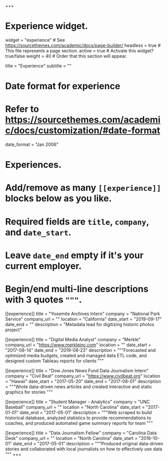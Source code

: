 +++
# Experience widget.
widget = "experience"  # See https://sourcethemes.com/academic/docs/page-builder/
headless = true  # This file represents a page section.
active = true  # Activate this widget? true/false
weight = 40  # Order that this section will appear.

title = "Experience"
subtitle = ""

# Date format for experience
#   Refer to https://sourcethemes.com/academic/docs/customization/#date-format
date_format = "Jan 2006"

# Experiences.
#   Add/remove as many `[[experience]]` blocks below as you like.
#   Required fields are `title`, `company`, and `date_start`.
#   Leave `date_end` empty if it's your current employer.
#   Begin/end multi-line descriptions with 3 quotes `"""`.
[[experience]]
  title = "Yosemite Archives Intern"
  company = "National Park Service"
  company_url = ""
  location = "California"
  date_start = "2019-09-17"
  date_end = ""
  description = "Metadata lead for digitizing historic photos project"


[[experience]]
  title = "Digital Media Analyst"
  company = "Merkle"
  company_url = "https://www.merkleinc.com"
  location = ""
  date_start = "2017-08-14"
  date_end = "2019-08-23"
  description = """Forecasted and optimized media budgets, created and managed data ETL code, and designed custom Tableau reports for clients
  """


[[experience]]
    title = "Dow Jones News Fund Data Journalism Intern"
    company = "Civil Beat"
    company_url = "https://www.civilbeat.org"
    location = "Hawaii"
    date_start = "2017-05-20"
    date_end = "2017-08-01"
    description = """Wrote data-driven news articles and created interactive and static graphics for stories
    """

[[experience]]
    title = "Student Manager - Analytics"
    company = "UNC Baseball"
    company_url = ""
    location = "North Carolina"
    date_start = "2017-01-01"
    date_end = "2017-05-01"
    description = """Web scraped to build historical database, analyzed statistics to provide recommendations to coaches, and produced automated game summary reports for team
    """

[[experience]]
    title = "Data Journalism Fellow"
    company = "Carolina Data Desk"
    company_url = ""
    location = "North Carolina"
    date_start = "2016-10-01"
    date_end = "2017-05-01"
    description = """Produced original data-driven stories and collaborated with local journalists on how to effectively use data
    """
+++
